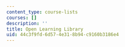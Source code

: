 ```yaml
---
content_type: course-lists
courses: []
description: ''
title: Open Learning Library
uid: 44c3f9fd-6d57-4e31-8b94-c9160b3186e4
---
```

